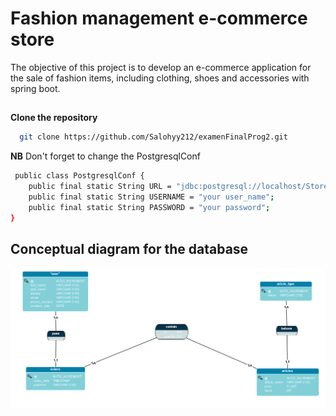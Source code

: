 # Fashion management e-commerce store

The objective of this project is to develop an e-commerce application for the sale of fashion items, including clothing, shoes and accessories with spring boot.

##
**Clone the repository**

```bash
  git clone https://github.com/Salohyy212/examenFinalProg2.git
```
**NB**
Don't forget to change the PostgresqlConf

```bash
 public class PostgresqlConf {
    public final static String URL = "jdbc:postgresql://localhost/StoreEcommerce";
    public final static String USERNAME = "your user_name";
    public final static String PASSWORD = "your password";
}
```

## Conceptual diagram for the database
![Conceptual diagram for the database](https://github.com/Salohyy212/examenFinalProg2/blob/dev/storeEcommerce.png)

